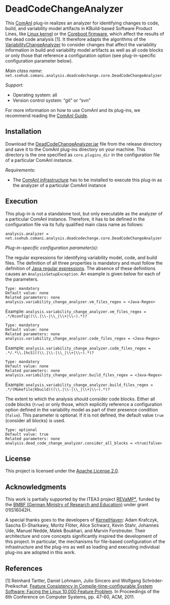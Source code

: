 # DeadCodeChangeAnalyzer
This [ComAnI](https://github.com/CommitAnalysisInfrastructure/ComAnI) plug-in realizes an analyzer for identifying changes to code, build, and variability model artifacts in KBuild-based Software Product Lines, like [Linux kernel](https://git.kernel.org/pub/scm/linux/kernel/git/torvalds/linux.git) or the [Coreboot firmware](https://www.coreboot.org/downloads.html), which affect the results of the dead code analysis [1]. It therefore adapts the algorithms of the [VariabilityChangeAnalyzer]( https://github.com/CommitAnalysisInfrastructure/VariabilityChangeAnalyzer) to consider changes that affect the variability information in build and variability model artifacts as well as all code blocks or only those that reference a configuration option (see plug-in-specific configuration parameter below).

*Main class name:* `net.ssehub.comani.analysis.deadcodechange.core.DeadCodeChangeAnalyzer`

*Support:*
- Operating system: all
- Version control system: “git” or “svn”

For more information on how to use ComAnI and its plug-ins, we recommend reading the [ComAnI Guide](https://github.com/CommitAnalysisInfrastructure/ComAnI/blob/master/guide/ComAnI_Guide.pdf).

## Installation
Download the [DeadCodeChangeAnalyzer.jar](/release/DeadCodeChangeAnalyzer.jar) file from the release directory and save it to the ComAnI plug-ins directory on your machine. This directory is the one specified as `core.plugins_dir` in the configuration file of a particular ComAnI instance.

*Requirements:*
- The [ComAnI infrastructure](https://github.com/CommitAnalysisInfrastructure/ComAnI) has to be installed to execute this plug-in as the analyzer of a particular ComAnI instance

## Execution
This plug-in is not a standalone tool, but only executable as the analyzer of a particular ComAnI instance. Therefore, it has to be defined in the configuration file via its fully qualified main class name as follows:

`analysis.analyzer = net.ssehub.comani.analysis.deadcodechange.core.DeadCodeChangeAnalyzer`

*Plug-in-specific configuration parameter(s):*

The regular expressions for identifying variability model, code, and build files. The definition of all three properties is mandatory and must follow the definition of [Java regular expressions](https://docs.oracle.com/javase/7/docs/api/java/util/regex/Pattern.html). The absence of these definitions causes an `AnalysisSetupException`. An example is given below for each of the parameters.
```Properties
Type: mandatory
Default value: none
Related parameters: none
analysis.variability_change_analyzer.vm_files_regex = <Java-Regex>
```
Example: `analysis.variability_change_analyzer.vm_files_regex = .*/Kconfig((\\.|\\-|\\_|\\+|\\~).*)?`
```Properties
Type: mandatory
Default value: none
Related parameters: none
analysis.variability_change_analyzer.code_files_regex = <Java-Regex>
```
Example: `analysis.variability_change_analyzer.code_files_regex = .*/.*\\.[hcS]((\\.|\\-|\\_|\\+|\\~).*)?`
```Properties
Type: mandatory
Default value: none
Related parameters: none
analysis.variability_change_analyzer.build_files_regex = <Java-Regex>
```
Example: `analysis.variability_change_analyzer.build_files_regex = .*/(Makefile|Kbuild)((\\.|\\-|\\_|\\+|\\~).*)?`

The extent to which the analysis should consider code blocks. Either all code blocks (`true`) or only those, which explicitly reference a configuration option defined in the variability model as part of their presence condition (`false`). This parameter is optional. If it is not defined, the default value `true` (consider all blocks) is used.
```Properties
Type: optional
Default value: true
Related parameters: none
analysis.dead_code_change_analyzer.consider_all_blocks = <true|false>
```

## License
This project is licensed under the [Apache License 2.0](https://www.apache.org/licenses/LICENSE-2.0.html).

## Acknowledgments
This work is partially supported by the ITEA3 project [REVaMP²](http://www.revamp2-project.eu/), funded by the [BMBF (German Ministry of Research and Education)](https://www.bmbf.de/) under grant 01IS16042H.

A special thanks goes to the developers of [KernelHaven](https://github.com/KernelHaven/): Adam Krafczyk, Sascha El-Sharkawy, Moritz Flöter, Alice Schwarz, Kevin Stahr, Johannes Ude, Manuel Nedde, Malek Boukhari, and Marvin Forstreuter. Their architecture and core concepts significantly inspired the development of this project. In particular, the mechanisms for file-based configuration of the infrastructure and the plug-ins as well as loading and executing individual plug-ins are adopted in this work.

## References
[1] Reinhard Tartler, Daniel Lohmann, Julio Sincero and Wolfgang Schröder-Preikschat. [Feature Consistency in Compile-time-configurable System Software: Facing the Linux 10,000 Feature Problem]( https://dl.acm.org/citation.cfm?id=1966451). In Proceedings of the 6th Conference on Computer Systems, pp. 47-60, ACM, 2011.


